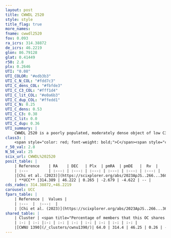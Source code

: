 ```yaml
---
layout: post
title: CWWDL 2520
style: style
title_flag: true
more_names: 
fname: cwwdl2520
fov: 0.093
ra_icrs: 314.38872
de_icrs: 46.2219
glon: 86.79128
glat: 0.41449
r50: 2.8
plx: 0.2646
UTI: "0.08"
UTI_COLOR: "#edb3b3"
UTI_C_N_COL: "#fdd7c3"
UTI_C_dens_COL: "#fbfde3"
UTI_C_C3_COL: "#fff1d4"
UTI_C_lit_COL: "#e0a6b3"
UTI_C_dup_COL: "#ffedd1"
UTI_C_N: 0.25
UTI_C_dens: 0.53
UTI_C_C3: 0.38
UTI_C_lit: 0.0
UTI_C_dup: 0.36
UTI_summary: |
    CWWDL 2520 is a poorly populated, moderately dense object of low C3 quality. It was recently reported in the literature.<br><br><span style="color: #99180f; font-weight: bold;">Warning: </span>This is possibly a duplicated object, which shares a significant percentage of members with at least one previously reported entry.
class3: |
    <span style="color: red; font-weight: bold;">C</span><span style="color: #FFC300; font-weight: bold;">B</span>
r_50_val: 2.8
N_50_val: 25
scix_url: CWWDL%202520
posit_table: |
    | Reference    | RA    | DEC   | Plx  | pmRA  | pmDE   |  Rv  |
    | :---         | :---: | :---: | :---: | :---: | :---: | :---: |
    |[Chi et al. (2023)](https://scixplorer.org/abs/2023ApJS..266...36C) | 314.397 | 46.23 | 0.283 | -2.758 | -4.624 | -19.391 |
    | **UCC** |314.389 | 46.222 | 0.265 | -2.679 | -4.622 | -- | 
cds_radec: 314.38872,+46.2219
carousel: UCC
fpars_table: |
    | Reference |  Values |
    | :---  |  :---:  |
    | [Chi et al. (2023)](https://scixplorer.org/abs/2023ApJS..266...36C) | `logAge=8.03, Z=-0.28` |
shared_table: |
    | Cluster | <span title="Percentage of members that this OC shares with the ones listed">%</span>   | RA   | DEC   | Plx   | pmRA  | pmDE  | Rv | UTI |
    | :-: | :-: |:-: | :-: | :-: | :-: | :-: | :-: | :-: |
    |[CWNU 1390](/_clusters/cwnu1390/)| 64.0 | 314.4 | 46.25 | 0.26 | -2.64 | -4.54 | -- |0.34 |
---
```

